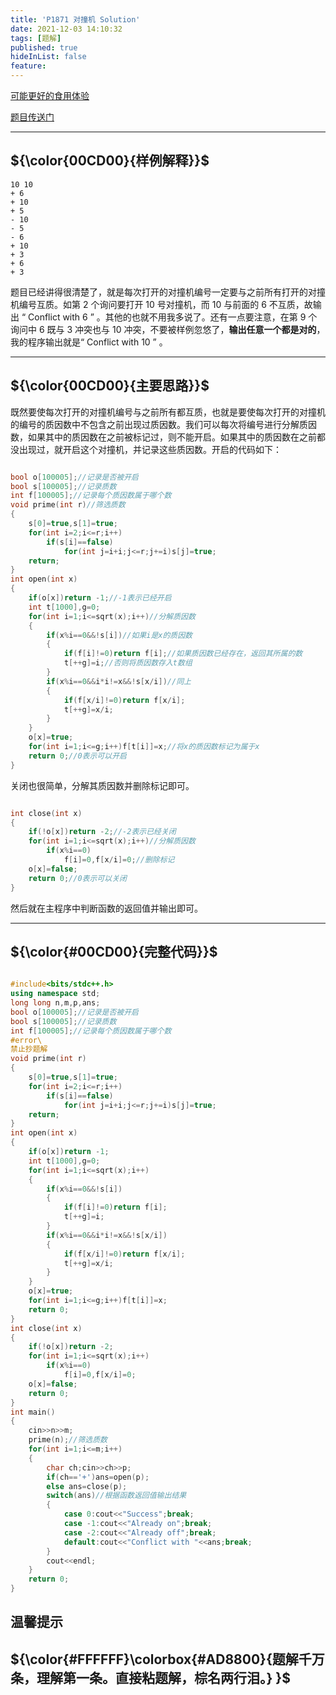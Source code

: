 ```yaml
---
title: 'P1871 对撞机 Solution'
date: 2021-12-03 14:10:32
tags: [题解]
published: true
hideInList: false
feature: 
---
```


[可能更好的食用体验](https://www.luogu.com.cn/blog/523641/solution-p1871)

[题目传送门](https://www.luogu.com.cn/problem/P1871)

------------
## ${\color{00CD00}{样例解释}}$

```
10 10 
+ 6
+ 10
+ 5
- 10
- 5
- 6
+ 10 
+ 3
+ 6
+ 3
```
题目已经讲得很清楚了，就是每次打开的对撞机编号一定要与之前所有打开的对撞机编号互质。如第 $2$ 个询问要打开 $10$ 号对撞机，而 $10$ 与前面的 $6$ 不互质，故输出 “ Conflict with $6$ ” 。其他的也就不用我多说了。还有一点要注意，在第 $9$ 个询问中 $6$ 既与 $3$ 冲突也与 $10$ 冲突，不要被样例忽悠了，**输出任意一个都是对的**，我的程序输出就是“ Conflict with $10$ ” 。


------------

## ${\color{00CD00}{主要思路}}$

既然要使每次打开的对撞机编号与之前所有都互质，也就是要使每次打开的对撞机的编号的质因数中不包含之前出现过质因数。我们可以每次将编号进行分解质因数，如果其中的质因数在之前被标记过，则不能开启。如果其中的质因数在之前都没出现过，就开启这个对撞机，并记录这些质因数。开启的代码如下：
```cpp

bool o[100005];//记录是否被开启 
bool s[100005];//记录质数
int f[100005];//记录每个质因数属于哪个数
void prime(int r)//筛选质数
{
	s[0]=true,s[1]=true;
	for(int i=2;i<=r;i++)
		if(s[i]==false)
			for(int j=i+i;j<=r;j+=i)s[j]=true;
	return;
}
int open(int x)
{
	if(o[x])return -1;//-1表示已经开启
	int t[1000],g=0;
	for(int i=1;i<=sqrt(x);i++)//分解质因数
	{
		if(x%i==0&&!s[i])//如果i是x的质因数
		{
			if(f[i]!=0)return f[i];//如果质因数已经存在，返回其所属的数
			t[++g]=i;//否则将质因数存入t数组
		}
		if(x%i==0&&i*i!=x&&!s[x/i])//同上
		{
			if(f[x/i]!=0)return f[x/i];
			t[++g]=x/i;
		}
	}
	o[x]=true;
	for(int i=1;i<=g;i++)f[t[i]]=x;//将x的质因数标记为属于x
	return 0;//0表示可以开启
}
```
关闭也很简单，分解其质因数并删除标记即可。
```cpp

int close(int x)
{
	if(!o[x])return -2;//-2表示已经关闭
	for(int i=1;i<=sqrt(x);i++)//分解质因数
		if(x%i==0)
			f[i]=0,f[x/i]=0;//删除标记
	o[x]=false;
	return 0;//0表示可以关闭
}
```
然后就在主程序中判断函数的返回值并输出即可。

------------

## ${\color{#00CD00}{完整代码}}$

```cpp

#include<bits/stdc++.h>
using namespace std;
long long n,m,p,ans;
bool o[100005];//记录是否被开启 
bool s[100005];//记录质数 
int f[100005];//记录每个质因数属于哪个数
#error\
禁止抄题解
void prime(int r)
{
	s[0]=true,s[1]=true;
	for(int i=2;i<=r;i++)
		if(s[i]==false)
			for(int j=i+i;j<=r;j+=i)s[j]=true;
	return;
}
int open(int x)
{
	if(o[x])return -1;
	int t[1000],g=0;
	for(int i=1;i<=sqrt(x);i++)
	{
		if(x%i==0&&!s[i])
		{
			if(f[i]!=0)return f[i];
			t[++g]=i;
		}
		if(x%i==0&&i*i!=x&&!s[x/i])
		{
			if(f[x/i]!=0)return f[x/i];
			t[++g]=x/i;
		}
	}
	o[x]=true;
	for(int i=1;i<=g;i++)f[t[i]]=x;
	return 0;
}
int close(int x)
{
	if(!o[x])return -2;
	for(int i=1;i<=sqrt(x);i++)
		if(x%i==0)
			f[i]=0,f[x/i]=0;
	o[x]=false;
	return 0;
}
int main()
{
	cin>>n>>m;
	prime(n);//筛选质数
	for(int i=1;i<=m;i++)
	{
		char ch;cin>>ch>>p;
		if(ch=='+')ans=open(p);
		else ans=close(p);
		switch(ans)//根据函数返回值输出结果 
		{
			case 0:cout<<"Success";break;
			case -1:cout<<"Already on";break;
			case -2:cout<<"Already off";break;
			default:cout<<"Conflict with "<<ans;break;
		}
		cout<<endl;
	}
	return 0;
}

```

## 温馨提示
## ${\color{#FFFFFF}\colorbox{#AD8800}{题解千万条，理解第一条。直接粘题解，棕名两行泪。} }$